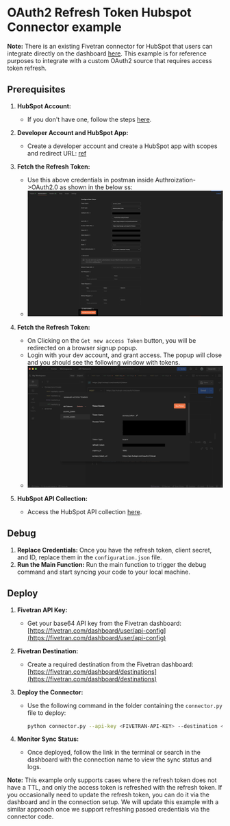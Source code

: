 # OAuth2 Refresh Token Hubspot Connector example

**Note:** There is an existing Fivetran connector for HubSpot that users can integrate directly on the dashboard [here](https://fivetran.com/docs/connectors/applications/hubspot#hubspot). This example is for reference purposes to integrate with a custom OAuth2 source that requires access token refresh.

## Prerequisites

1. **HubSpot Account:** 
   - If you don't have one, follow the steps [here](https://developers.hubspot.com/docs/guides/apps/public-apps/overview).

2. **Developer Account and HubSpot App:**
   - Create a developer account and create a HubSpot app with scopes and redirect URL: [ref](https://developers.hubspot.com/docs/reference/api/app-management/oauth)

3. **Fetch the Refresh Token:** 
   - Use this above credentials in postman inside Authroization->OAuth2.0 as shown in the below ss:
   - ![Screenshot1.png](Screenshot1.png)

4. **Fetch the Refresh Token:**
    - On Clicking on the `Get new access Token` button, you will be redirected on a browser signup popup.
    - Login with your dev account, and grant access. The popup will close and you should see the following window with tokens.
    - ![Screenshot2.png](Screenshot2.png)


5. **HubSpot API Collection:** 
   - Access the HubSpot API collection [here](https://developers.hubspot.com/docs/reference/api/crm/objects).

## Debug

1. **Replace Credentials:** Once you have the refresh token, client secret, and ID, replace them in the `configuration.json` file.
2. **Run the Main Function:** Run the main function to trigger the debug command and start syncing your code to your local machine.

## Deploy

1. **Fivetran API Key:** 
   - Get your base64 API key from the Fivetran dashboard: [https://fivetran.com/dashboard/user/api-config](https://fivetran.com/dashboard/user/api-config)

2. **Fivetran Destination:** 
   - Create a required destination from the Fivetran dashboard: [https://fivetran.com/dashboard/destinations](https://fivetran.com/dashboard/destinations)

3. **Deploy the Connector:** 
   - Use the following command in the folder containing the `connector.py` file to deploy:

     ```bash
     python connector.py --api-key <FIVETRAN-API-KEY> --destination <DESTINATION-NAME> --connection <CONNECTION-NAME> --configuration configuration.json
     ```

4. **Monitor Sync Status:** 
   - Once deployed, follow the link in the terminal or search in the dashboard with the connection name to view the sync status and logs.

**Note:** This example only supports cases where the refresh token does not have a TTL, and only the access token is refreshed with the refresh token. If you occasionally need to update the refresh token, you can do it via the dashboard and in the connection setup. We will update this example with a similar approach once we support refreshing passed credentials via the connector code.